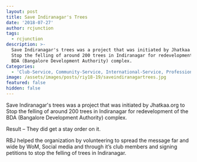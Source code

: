 ```yaml
---
layout: post
title: Save Indiranagar's Trees
date: '2018-07-27'
author: rcjunction
tags:
  - rcjunction
description: >-
  Save Indiranagar's trees was a project that was initiated by Jhatkaa.org to
  Stop the felling of around 200 trees in Indiranagar for redevelopment of the
  BDA (Bangalore Development Authority) complex.
Categories:
  - 'Club-Service, Community-Service, International-Service, Professional-Service'
image: /assets/images/posts/riy18-19/saveindiranagartrees.jpg
featured: false
hidden: false
---
```

Save Indiranagar's trees was a project that was initiated by Jhatkaa.org to Stop the felling of around 200 trees in Indiranagar for redevelopment of the BDA (Bangalore Development Authority) complex.

Result – They did get a stay order on it.

RBJ helped the organization by volunteering to spread the message far and wide by WoM, Social media and through it’s club members and signing petitions to stop the felling of trees in Indiranagar.
